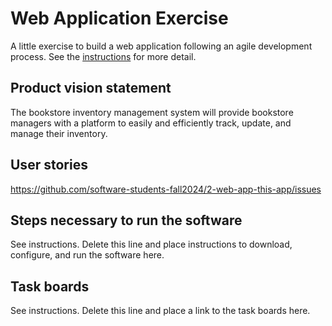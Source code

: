 # Web Application Exercise

A little exercise to build a web application following an agile development process. See the [instructions](instructions.md) for more detail.

## Product vision statement

The bookstore inventory management system will provide bookstore managers with a platform to easily and efficiently track, update, and manage their inventory.

## User stories

https://github.com/software-students-fall2024/2-web-app-this-app/issues


## Steps necessary to run the software

See instructions. Delete this line and place instructions to download, configure, and run the software here.

## Task boards

See instructions. Delete this line and place a link to the task boards here.
